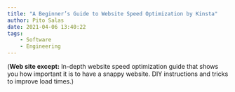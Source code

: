 ```yaml
---
title: "A Beginner’s Guide to Website Speed Optimization by Kinsta"
author: Pito Salas
date: 2021-04-06 13:40:22
tags:
    - Software
    - Engineering
---
```



(**Web site except:** In-depth website speed optimization guide that shows you how important it is to have a snappy website. DIY instructions and tricks to improve load times.) 

